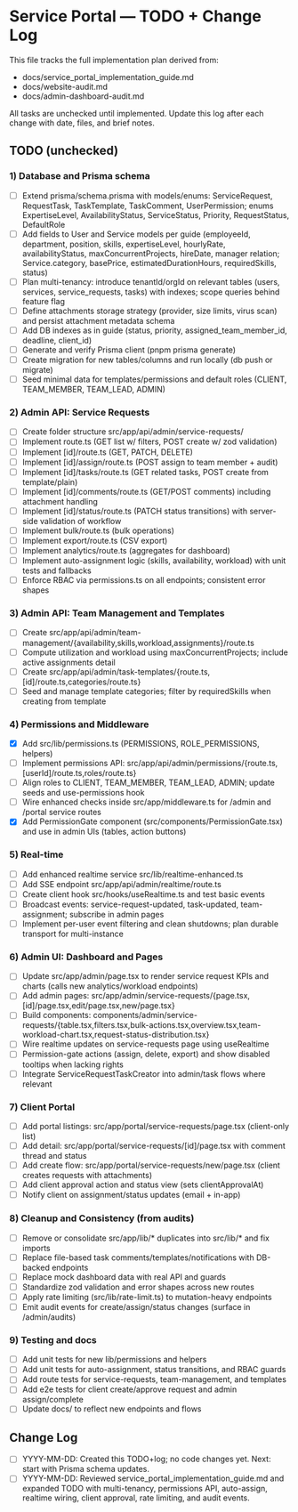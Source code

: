 # Service Portal — TODO + Change Log

This file tracks the full implementation plan derived from:
- docs/service_portal_implementation_guide.md
- docs/website-audit.md
- docs/admin-dashboard-audit.md

All tasks are unchecked until implemented. Update this log after each change with date, files, and brief notes.

## TODO (unchecked)

### 1) Database and Prisma schema
- [ ] Extend prisma/schema.prisma with models/enums: ServiceRequest, RequestTask, TaskTemplate, TaskComment, UserPermission; enums ExpertiseLevel, AvailabilityStatus, ServiceStatus, Priority, RequestStatus, DefaultRole
- [ ] Add fields to User and Service models per guide (employeeId, department, position, skills, expertiseLevel, hourlyRate, availabilityStatus, maxConcurrentProjects, hireDate, manager relation; Service.category, basePrice, estimatedDurationHours, requiredSkills, status)
- [ ] Plan multi-tenancy: introduce tenantId/orgId on relevant tables (users, services, service_requests, tasks) with indexes; scope queries behind feature flag
- [ ] Define attachments storage strategy (provider, size limits, virus scan) and persist attachment metadata schema
- [ ] Add DB indexes as in guide (status, priority, assigned_team_member_id, deadline, client_id)
- [ ] Generate and verify Prisma client (pnpm prisma generate)
- [ ] Create migration for new tables/columns and run locally (db push or migrate)
- [ ] Seed minimal data for templates/permissions and default roles (CLIENT, TEAM_MEMBER, TEAM_LEAD, ADMIN)

### 2) Admin API: Service Requests
- [ ] Create folder structure src/app/api/admin/service-requests/
- [ ] Implement route.ts (GET list w/ filters, POST create w/ zod validation)
- [ ] Implement [id]/route.ts (GET, PATCH, DELETE)
- [ ] Implement [id]/assign/route.ts (POST assign to team member + audit)
- [ ] Implement [id]/tasks/route.ts (GET related tasks, POST create from template/plain)
- [ ] Implement [id]/comments/route.ts (GET/POST comments) including attachment handling
- [ ] Implement [id]/status/route.ts (PATCH status transitions) with server-side validation of workflow
- [ ] Implement bulk/route.ts (bulk operations)
- [ ] Implement export/route.ts (CSV export)
- [ ] Implement analytics/route.ts (aggregates for dashboard)
- [ ] Implement auto-assignment logic (skills, availability, workload) with unit tests and fallbacks
- [ ] Enforce RBAC via permissions.ts on all endpoints; consistent error shapes

### 3) Admin API: Team Management and Templates
- [ ] Create src/app/api/admin/team-management/{availability,skills,workload,assignments}/route.ts
- [ ] Compute utilization and workload using maxConcurrentProjects; include active assignments detail
- [ ] Create src/app/api/admin/task-templates/{route.ts,[id]/route.ts,categories/route.ts}
- [ ] Seed and manage template categories; filter by requiredSkills when creating from template

### 4) Permissions and Middleware
- [x] Add src/lib/permissions.ts (PERMISSIONS, ROLE_PERMISSIONS, helpers)
- [ ] Implement permissions API: src/app/api/admin/permissions/{route.ts,[userId]/route.ts,roles/route.ts}
- [ ] Align roles to CLIENT, TEAM_MEMBER, TEAM_LEAD, ADMIN; update seeds and use-permissions hook
- [ ] Wire enhanced checks inside src/app/middleware.ts for /admin and /portal service routes
- [x] Add PermissionGate component (src/components/PermissionGate.tsx) and use in admin UIs (tables, action buttons)

### 5) Real-time
- [ ] Add enhanced realtime service src/lib/realtime-enhanced.ts
- [ ] Add SSE endpoint src/app/api/admin/realtime/route.ts
- [ ] Create client hook src/hooks/useRealtime.ts and test basic events
- [ ] Broadcast events: service-request-updated, task-updated, team-assignment; subscribe in admin pages
- [ ] Implement per-user event filtering and clean shutdowns; plan durable transport for multi-instance

### 6) Admin UI: Dashboard and Pages
- [ ] Update src/app/admin/page.tsx to render service request KPIs and charts (calls new analytics/workload endpoints)
- [ ] Add admin pages: src/app/admin/service-requests/{page.tsx,[id]/page.tsx,edit/page.tsx,new/page.tsx}
- [ ] Build components: components/admin/service-requests/{table.tsx,filters.tsx,bulk-actions.tsx,overview.tsx,team-workload-chart.tsx,request-status-distribution.tsx}
- [ ] Wire realtime updates on service-requests page using useRealtime
- [ ] Permission-gate actions (assign, delete, export) and show disabled tooltips when lacking rights
- [ ] Integrate ServiceRequestTaskCreator into admin/task flows where relevant

### 7) Client Portal
- [ ] Add portal listings: src/app/portal/service-requests/page.tsx (client-only list)
- [ ] Add detail: src/app/portal/service-requests/[id]/page.tsx with comment thread and status
- [ ] Add create flow: src/app/portal/service-requests/new/page.tsx (client creates requests with attachments)
- [ ] Add client approval action and status view (sets clientApprovalAt)
- [ ] Notify client on assignment/status updates (email + in-app)

### 8) Cleanup and Consistency (from audits)
- [ ] Remove or consolidate src/app/lib/* duplicates into src/lib/* and fix imports
- [ ] Replace file-based task comments/templates/notifications with DB-backed endpoints
- [ ] Replace mock dashboard data with real API and guards
- [ ] Standardize zod validation and error shapes across new routes
- [ ] Apply rate limiting (src/lib/rate-limit.ts) to mutation-heavy endpoints
- [ ] Emit audit events for create/assign/status changes (surface in /admin/audits)

### 9) Testing and docs
- [ ] Add unit tests for new lib/permissions and helpers
- [ ] Add unit tests for auto-assignment, status transitions, and RBAC guards
- [ ] Add route tests for service-requests, team-management, and templates
- [ ] Add e2e tests for client create/approve request and admin assign/complete
- [ ] Update docs/ to reflect new endpoints and flows

## Change Log
- [ ] YYYY-MM-DD: Created this TODO+log; no code changes yet. Next: start with Prisma schema updates.
- [ ] YYYY-MM-DD: Reviewed service_portal_implementation_guide.md and expanded TODO with multi-tenancy, permissions API, auto-assign, realtime wiring, client approval, rate limiting, and audit events.
